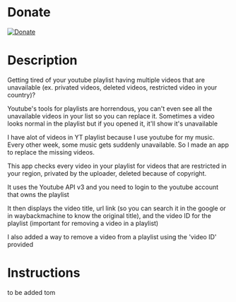 # Donate
[![Donate](https://img.shields.io/badge/Donate-PayPal-green.svg)](https://www.paypal.com/donate/?hosted_button_id=VC5HQFERW6276)


# Description
Getting tired of your youtube playlist having multiple videos that are unavailable (ex. privated videos, deleted videos, restricted video in your country)?

Youtube's tools for playlists are horrendous, you can't even see all the unavailable videos in your list so you can replace it. Sometimes a video looks normal in the playlist but if you opened it, it'll show it's unavailable

I have alot of videos in YT playlist because I use youtube for my music. Every other week, some music gets suddenly unavailable. So I made an app to replace the missing videos.

This app checks every video in your playlist for videos that are restricted in your region, privated by the uploader, deleted because of copyright.

It uses the Youtube API v3 and you need to login to the youtube account that owns the playlist

It then displays the video title, url link (so you can search it in the google or in waybackmachine to know the original title), and the video ID for the playlist (important for removing a video in a playlist)

I also added a way to remove a video from a playlist using the 'video ID' provided

# Instructions
to be added tom
